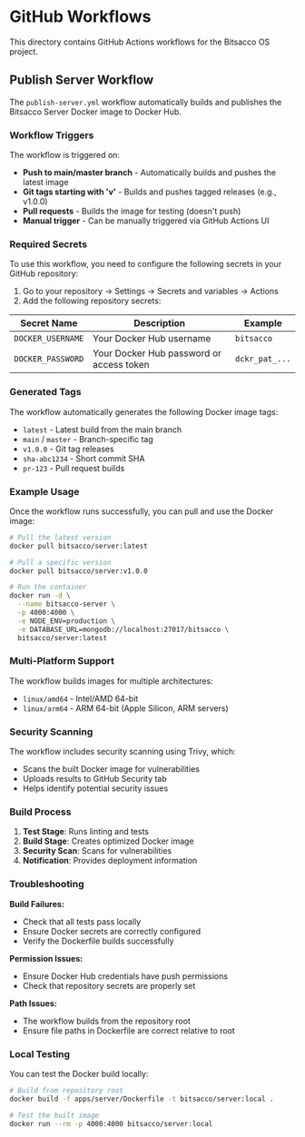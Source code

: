 # GitHub Workflows

This directory contains GitHub Actions workflows for the Bitsacco OS project.

## Publish Server Workflow

The `publish-server.yml` workflow automatically builds and publishes the Bitsacco Server Docker image to Docker Hub.

### Workflow Triggers

The workflow is triggered on:

- **Push to main/master branch** - Automatically builds and pushes the latest image
- **Git tags starting with 'v'** - Builds and pushes tagged releases (e.g., v1.0.0)
- **Pull requests** - Builds the image for testing (doesn't push)
- **Manual trigger** - Can be manually triggered via GitHub Actions UI

### Required Secrets

To use this workflow, you need to configure the following secrets in your GitHub repository:

1. Go to your repository → Settings → Secrets and variables → Actions
2. Add the following repository secrets:

| Secret Name | Description | Example |
|-------------|-------------|---------|
| `DOCKER_USERNAME` | Your Docker Hub username | `bitsacco` |
| `DOCKER_PASSWORD` | Your Docker Hub password or access token | `dckr_pat_...` |

### Generated Tags

The workflow automatically generates the following Docker image tags:

- `latest` - Latest build from the main branch
- `main` / `master` - Branch-specific tag
- `v1.0.0` - Git tag releases
- `sha-abc1234` - Short commit SHA
- `pr-123` - Pull request builds

### Example Usage

Once the workflow runs successfully, you can pull and use the Docker image:

```bash
# Pull the latest version
docker pull bitsacco/server:latest

# Pull a specific version
docker pull bitsacco/server:v1.0.0

# Run the container
docker run -d \
  --name bitsacco-server \
  -p 4000:4000 \
  -e NODE_ENV=production \
  -e DATABASE_URL=mongodb://localhost:27017/bitsacco \
  bitsacco/server:latest
```

### Multi-Platform Support

The workflow builds images for multiple architectures:
- `linux/amd64` - Intel/AMD 64-bit
- `linux/arm64` - ARM 64-bit (Apple Silicon, ARM servers)

### Security Scanning

The workflow includes security scanning using Trivy, which:
- Scans the built Docker image for vulnerabilities
- Uploads results to GitHub Security tab
- Helps identify potential security issues

### Build Process

1. **Test Stage**: Runs linting and tests
2. **Build Stage**: Creates optimized Docker image
3. **Security Scan**: Scans for vulnerabilities
4. **Notification**: Provides deployment information

### Troubleshooting

**Build Failures:**
- Check that all tests pass locally
- Ensure Docker secrets are correctly configured
- Verify the Dockerfile builds successfully

**Permission Issues:**
- Ensure Docker Hub credentials have push permissions
- Check that repository secrets are properly set

**Path Issues:**
- The workflow builds from the repository root
- Ensure file paths in Dockerfile are correct relative to root

### Local Testing

You can test the Docker build locally:

```bash
# Build from repository root
docker build -f apps/server/Dockerfile -t bitsacco/server:local .

# Test the built image
docker run --rm -p 4000:4000 bitsacco/server:local
```